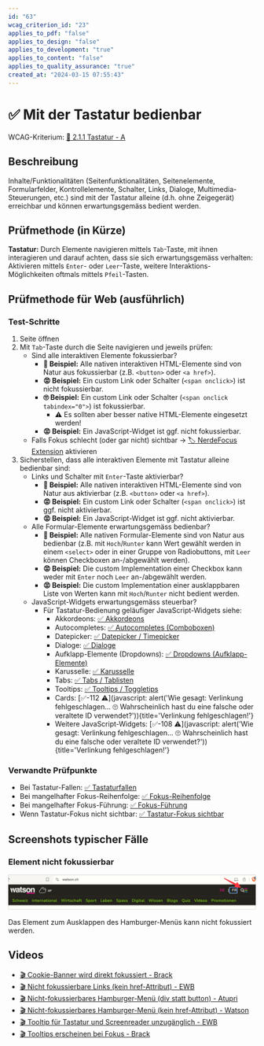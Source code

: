 ```yaml
---
id: "63"
wcag_criterion_id: "23"
applies_to_pdf: "false"
applies_to_design: "false"
applies_to_development: "true"
applies_to_content: "false"
applies_to_quality_assurance: "true"
created_at: "2024-03-15 07:55:43"
---
```


# ✅ Mit der Tastatur bedienbar

WCAG-Kriterium: [📜 2.1.1 Tastatur - A](..)

## Beschreibung

Inhalte/Funktionalitäten (Seitenfunktionalitäten, Seitenelemente, Formularfelder, Kontrollelemente, Schalter, Links, Dialoge, Multimedia-Steuerungen, etc.) sind mit der Tastatur alleine (d.h. ohne Zeigegerät) erreichbar und können erwartungsgemäss bedient werden.

## Prüfmethode (in Kürze)

**Tastatur:** Durch Elemente navigieren mittels `Tab`-Taste, mit ihnen interagieren und darauf achten, dass sie sich erwartungsgemäss verhalten: Aktivieren mittels `Enter`- oder `Leer`-Taste, weitere Interaktions-Möglichkeiten oftmals mittels `Pfeil`-Tasten.

## Prüfmethode für Web (ausführlich)

### Test-Schritte

1. Seite öffnen
1. Mit `Tab`-Taste durch die Seite navigieren und jeweils prüfen:
    - Sind alle interaktiven Elemente fokussierbar?
        - **🙂 Beispiel:** Alle nativen interaktiven HTML-Elemente sind von Natur aus fokussierbar (z.B. `<button>` oder `<a href>`).
        - **😡 Beispiel:** Ein custom Link oder Schalter (`<span onclick>`) ist nicht fokussierbar.
        - **🙄 Beispiel:** Ein custom Link oder Schalter (`<span onclick tabindex="0">`) ist fokussierbar.
            - ⚠️ Es sollten aber besser native HTML-Elemente eingesetzt werden!
        - **😡 Beispiel:** Ein JavaScript-Widget ist ggf. nicht fokussierbar.
    - Falls Fokus schlecht (oder gar nicht) sichtbar → [🏷️ NerdeFocus Extension](/de/tags/nerdefocus-extension) aktivieren
1. Sicherstellen, dass alle interaktiven Elemente mit Tastatur alleine bedienbar sind:
    - Links und Schalter mit `Enter`-Taste aktivierbar?
        - **🙂 Beispiel:** Alle nativen interaktiven HTML-Elemente sind von Natur aus aktivierbar (z.B. `<button>` oder `<a href>`).
        - **😡 Beispiel:** Ein custom Link oder Schalter (`<span onclick>`) ist ggf. nicht aktivierbar.
        - **😡 Beispiel:** Ein JavaScript-Widget ist ggf. nicht aktivierbar.
    - Alle Formular-Elemente erwartungsgemäss bedienbar?
        - **🙂 Beispiel:** Alle nativen Formular-Elemente sind von Natur aus bedienbar (z.B. mit `Hoch`/`Runter` kann Wert gewählt werden in einem `<select>` oder in einer Gruppe von Radiobuttons, mit `Leer` können Checkboxen an-/abgewählt werden).
        - **😡 Beispiel:** Die custom Implementation einer Checkbox kann weder mit `Enter` noch `Leer`
an-/abgewählt werden.
        - **😡 Beispiel:** Die custom Implementation einer ausklappbaren Liste von Werten kann mit `Hoch`/`Runter` nicht bedient werden.
    - JavaScript-Widgets erwartungsgemäss steuerbar?
        - Für Tastatur-Bedienung geläufiger JavaScript-Widgets siehe:
            - Akkordeons: [✅ Akkordeons](/de/wcag/4.1.2a-erweiterte-steuerelemente-widgets/akkordeons)
            - Autocompletes: [✅ Autocompletes (Comboboxen)](/de/wcag/4.1.2a-erweiterte-steuerelemente-widgets/autocompletes-comboboxen)
            - Datepicker: [✅ Datepicker / Timepicker](/de/wcag/4.1.2a-erweiterte-steuerelemente-widgets/datepicker-timepicker)
            - Dialoge: [✅ Dialoge](/de/wcag/4.1.2a-erweiterte-steuerelemente-widgets/dialoge)
            - Aufklapp-Elemente (Dropdowns): [✅ Dropdowns (Aufklapp-Elemente)](/de/wcag/4.1.2a-erweiterte-steuerelemente-widgets/dropdowns-aufklapp-elemente)
            - Karusselle: [✅ Karusselle](/de/wcag/4.1.2a-erweiterte-steuerelemente-widgets/karusselle)
            - Tabs: [✅ Tabs / Tablisten](/de/wcag/4.1.2a-erweiterte-steuerelemente-widgets/tabs-tablisten)
            - Tooltips: [✅ Tooltips / Toggletips](/de/wcag/4.1.2a-erweiterte-steuerelemente-widgets/tooltips-toggletips)
            - Cards: [✅-112 ⚠️](javascript: alert('Wie gesagt: Verlinkung fehlgeschlagen... 🙄 Wahrscheinlich hast du eine falsche oder veraltete ID verwendet?')){title='Verlinkung fehlgeschlagen!'}
            - Weitere JavaScript-Widgets: [✅-108 ⚠️](javascript: alert('Wie gesagt: Verlinkung fehlgeschlagen... 🙄 Wahrscheinlich hast du eine falsche oder veraltete ID verwendet?')){title='Verlinkung fehlgeschlagen!'}

### Verwandte Prüfpunkte

- Bei Tastatur-Fallen: [✅ Tastaturfallen](/de/wcag/2.1.2-keine-tastaturfalle/tastaturfallen)
- Bei mangelhafter Fokus-Reihenfolge: [✅ Fokus-Reihenfolge](/de/wcag/2.4.3-fokus-reihenfolge/fokus-reihenfolge)
- Bei mangelhafter Fokus-Führung: [✅ Fokus-Führung](/de/wcag/2.4.3-fokus-reihenfolge/fokus-fuehrung)
- Wenn Tastatur-Fokus nicht sichtbar: [✅ Tastatur-Fokus sichtbar](/de/wcag/2.4.7-fokus-sichtbar/tastatur-fokus-sichtbar)

## Screenshots typischer Fälle

### Element nicht fokussierbar

![Nicht fokussierbares Hamburger-Menü auf Watson](images/nicht-fokussierbares-hamburger-men-auf-watson.png)

Das Element zum Ausklappen des Hamburger-Menüs kann nicht fokussiert werden.

## Videos

- [🎬 Cookie-Banner wird direkt fokussiert - Brack](/videos/cookie-banner-wird-direkt-fokussiert-brack)
- [🎬 Nicht fokussierbare Links (kein href-Attribut) - EWB](/videos/nicht-fokussierbare-links-kein-href-attribut-ewb)
- [🎬 Nicht-fokussierbares Hamburger-Menü (div statt button) - Atupri](/videos/nicht-fokussierbares-hamburger-menue-div-statt-button-atupri)
- [🎬 Nicht-fokussierbares Hamburger-Menü (kein href-Attribut) - Watson](/videos/nicht-fokussierbares-hamburger-menue-kein-href-attribut-watson)
- [🎬 Tooltip für Tastatur und Screenreader unzugänglich - EWB](/videos/tooltip-fuer-tastatur-und-screenreader-unzugaenglich-ewb)
- [🎬 Tooltips erscheinen bei Fokus - Brack](/videos/tooltips-erscheinen-bei-fokus-brack)